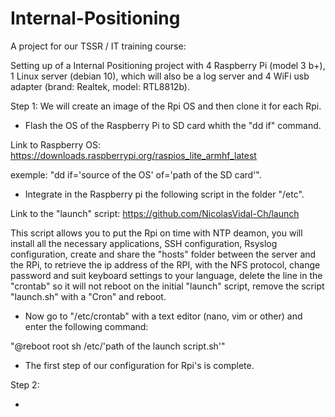 # Internal-Positioning

A project for our TSSR / IT training course:

Setting up of a Internal Positioning project with 4 Raspberry Pi (model 3 b+), 1 Linux server (debian 10), which will also be a log server and 4 WiFi usb adapter (brand: Realtek, model: RTL8812b).

Step 1:
We will create an image of the Rpi OS and then clone it for each Rpi.

- Flash the OS of the Raspberry Pi to SD card whith the "dd if" command.

Link to Raspberry OS:
https://downloads.raspberrypi.org/raspios_lite_armhf_latest

exemple:
"dd if='source of the OS' of='path of the SD card'".

- Integrate in the Raspberry pi the following script in the folder "/etc".

Link to the "launch" script:
https://github.com/NicolasVidal-Ch/launch

This script allows you to put the Rpi on time with NTP deamon, you will install all the necessary applications, SSH configuration, Rsyslog configuration, create and share the "hosts" folder between the server and the RPi, to retrieve the ip address of the RPI, with the NFS protocol, change password and suit keyboard settings to your language, delete the line in the "crontab" so it will not reboot on the initial "launch" script, remove the script "launch.sh" with a "Cron" and reboot.

- Now go to "/etc/crontab" with a text editor (nano, vim or other) and enter the following command:

"@reboot root sh /etc/'path of the launch script.sh'"

- The first step of our configuration for Rpi's is complete.

Step 2:

- 


